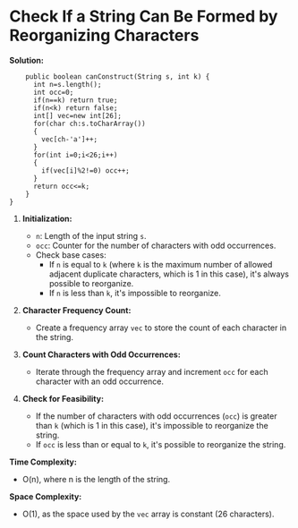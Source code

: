 # Check If a String Can Be Formed by Reorganizing Characters
**Solution:** 
```class Solution {
    public boolean canConstruct(String s, int k) {
      int n=s.length();
      int occ=0;
      if(n==k) return true;
      if(n<k) return false;
      int[] vec=new int[26];
      for(char ch:s.toCharArray())
      {
        vec[ch-'a']++;
      }  
      for(int i=0;i<26;i++)
      {
        if(vec[i]%2!=0) occ++;
      }
      return occ<=k;
    }
}
```
1. **Initialization:**
   - `n`: Length of the input string `s`.
   - `occ`: Counter for the number of characters with odd occurrences.
   - Check base cases:
     - If `n` is equal to `k` (where `k` is the maximum number of allowed adjacent duplicate characters, which is 1 in this case), it's always possible to reorganize.
     - If `n` is less than `k`, it's impossible to reorganize.

2. **Character Frequency Count:**
   - Create a frequency array `vec` to store the count of each character in the string.

3. **Count Characters with Odd Occurrences:**
   - Iterate through the frequency array and increment `occ` for each character with an odd occurrence.

4. **Check for Feasibility:**
   - If the number of characters with odd occurrences (`occ`) is greater than `k` (which is 1 in this case), it's impossible to reorganize the string. 
   - If `occ` is less than or equal to `k`, it's possible to reorganize the string.

**Time Complexity:**

- O(n), where n is the length of the string.

**Space Complexity:**

- O(1), as the space used by the `vec` array is constant (26 characters).
